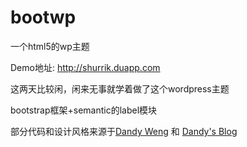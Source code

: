 bootwp
======

一个html5的wp主题

Demo地址: http://shurrik.duapp.com

这两天比较闲，闲来无事就学着做了这个wordpress主题

bootstrap框架+semantic的label模块

部分代码和设计风格来源于<a href="http://www.dandyweng.com" target="_blank">Dandy Weng</a> 和 <a href="http://blog.dandyweng.com" target="_blank">Dandy's Blog</a>


